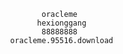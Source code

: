 
                                        oracleme
                                       hexionggang
                                        88888888
                                 oracleme.95516.download
